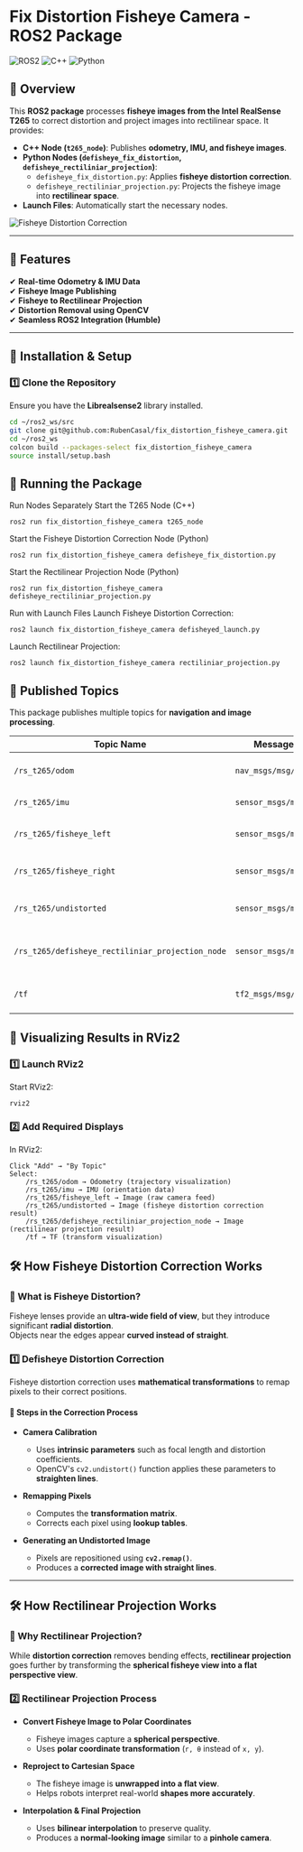 # Fix Distortion Fisheye Camera - ROS2 Package

![ROS2](https://img.shields.io/badge/ROS2-Humble-blue.svg)
![C++](https://img.shields.io/badge/C%2B%2B-14-blue.svg)
![Python](https://img.shields.io/badge/Python-3.8+-yellow.svg)

## 📌 Overview
This **ROS2 package** processes **fisheye images from the Intel RealSense T265** to correct distortion and project images into rectilinear space. It provides:
- **C++ Node (`t265_node`)**: Publishes **odometry, IMU, and fisheye images**.
- **Python Nodes (`defisheye_fix_distortion`, `defisheye_rectiliniar_projection`)**:  
  - `defisheye_fix_distortion.py`: Applies **fisheye distortion correction**.  
  - `defisheye_rectiliniar_projection.py`: Projects the fisheye image into **rectilinear space**.  
- **Launch Files**: Automatically start the necessary nodes.

![Fisheye Distortion Correction](fisheye_correction.gif)

---

## 📸 Features
✔ **Real-time Odometry & IMU Data**  
✔ **Fisheye Image Publishing**  
✔ **Fisheye to Rectilinear Projection**  
✔ **Distortion Removal using OpenCV**  
✔ **Seamless ROS2 Integration (Humble)**  

---

## 🚀 Installation & Setup

### **1️⃣ Clone the Repository**
Ensure you have the **Librealsense2** library installed.

```bash
cd ~/ros2_ws/src
git clone git@github.com:RubenCasal/fix_distortion_fisheye_camera.git
cd ~/ros2_ws
colcon build --packages-select fix_distortion_fisheye_camera
source install/setup.bash
```

## 🏁 Running the Package
Run Nodes Separately
Start the T265 Node (C++)
```
ros2 run fix_distortion_fisheye_camera t265_node
```
Start the Fisheye Distortion Correction Node (Python)
```
ros2 run fix_distortion_fisheye_camera defisheye_fix_distortion.py
```
Start the Rectilinear Projection Node (Python)
```
ros2 run fix_distortion_fisheye_camera defisheye_rectiliniar_projection.py
```
Run with Launch Files
Launch Fisheye Distortion Correction:
```
ros2 launch fix_distortion_fisheye_camera defisheyed_launch.py
```
Launch Rectilinear Projection:
```
ros2 launch fix_distortion_fisheye_camera rectiliniar_projection.py
```

## 📡 Published Topics

This package publishes multiple topics for **navigation and image processing**.

| **Topic Name**                                  | **Message Type**                 | **Description**                                 |
|------------------------------------------------|----------------------------------|-------------------------------------------------|
| `/rs_t265/odom`                                | `nav_msgs/msg/Odometry`         | Odometry data (position & pose).               |
| `/rs_t265/imu`                                 | `sensor_msgs/msg/Imu`           | IMU data (gyro & acceleration).                |
| `/rs_t265/fisheye_left`                        | `sensor_msgs/msg/Image`         | Left fisheye image from the T265.              |
| `/rs_t265/fisheye_right`                       | `sensor_msgs/msg/Image`         | Right fisheye image from the T265.             |
| `/rs_t265/undistorted`                         | `sensor_msgs/msg/Image`         | Fisheye image after distortion correction.     |
| `/rs_t265/defisheye_rectiliniar_projection_node` | `sensor_msgs/msg/Image`         | Rectilinear projection of the fisheye image.  |
| `/tf`                                          | `tf2_msgs/msg/TFMessage`        | TF transformations for localization.           |

## 🎥 Visualizing Results in RViz2
### 1️⃣ Launch RViz2

Start RViz2:
```
rviz2
```
### 2️⃣ Add Required Displays

In RViz2:

    Click "Add" → "By Topic"
    Select:
        /rs_t265/odom → Odometry (trajectory visualization)
        /rs_t265/imu → IMU (orientation data)
        /rs_t265/fisheye_left → Image (raw camera feed)
        /rs_t265/undistorted → Image (fisheye distortion correction result)
        /rs_t265/defisheye_rectiliniar_projection_node → Image (rectilinear projection result)
        /tf → TF (transform visualization)


## 🛠 How Fisheye Distortion Correction Works

### 🔹 What is Fisheye Distortion?
Fisheye lenses provide an **ultra-wide field of view**, but they introduce significant **radial distortion**.  
Objects near the edges appear **curved instead of straight**.

### 1️⃣ Defisheye Distortion Correction
Fisheye distortion correction uses **mathematical transformations** to remap pixels to their correct positions.

#### 🔹 Steps in the Correction Process
- **Camera Calibration**  
  - Uses **intrinsic parameters** such as focal length and distortion coefficients.  
  - OpenCV's `cv2.undistort()` function applies these parameters to **straighten lines**.  

- **Remapping Pixels**  
  - Computes the **transformation matrix**.  
  - Corrects each pixel using **lookup tables**.  

- **Generating an Undistorted Image**  
  - Pixels are repositioned using **`cv2.remap()`**.  
  - Produces a **corrected image with straight lines**.  

---

## 🛠 How Rectilinear Projection Works

### 🔹 Why Rectilinear Projection?
While **distortion correction** removes bending effects, **rectilinear projection** goes further by transforming the **spherical fisheye view into a flat perspective view**.

### 2️⃣ Rectilinear Projection Process
- **Convert Fisheye Image to Polar Coordinates**  
  - Fisheye images capture a **spherical perspective**.  
  - Uses **polar coordinate transformation** (`r, θ` instead of `x, y`).  

- **Reproject to Cartesian Space**  
  - The fisheye image is **unwrapped into a flat view**.  
  - Helps robots interpret real-world **shapes more accurately**.  

- **Interpolation & Final Projection**  
  - Uses **bilinear interpolation** to preserve quality.  
  - Produces a **normal-looking image** similar to a **pinhole camera**.  

